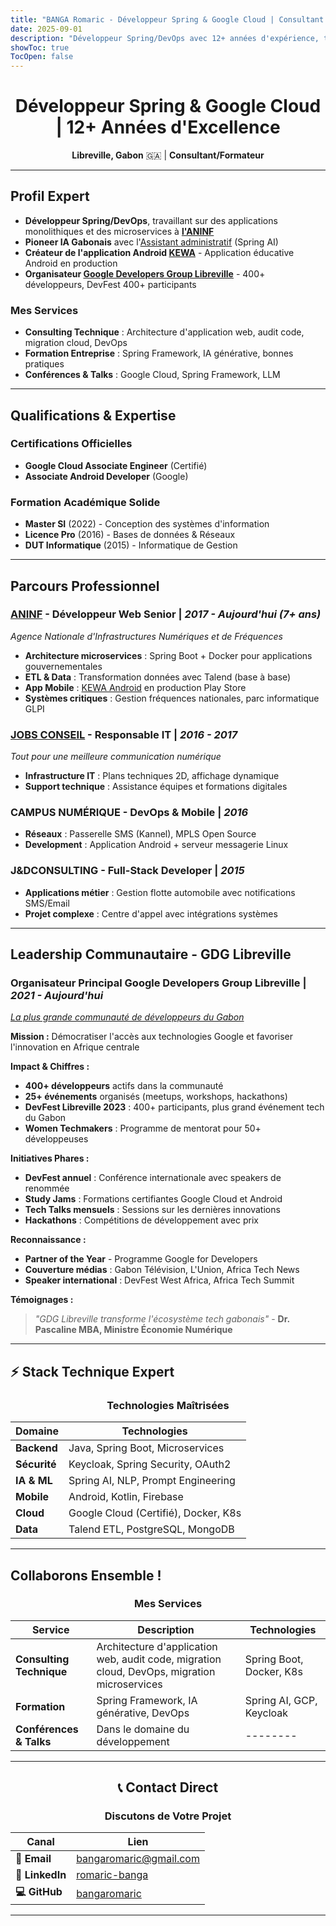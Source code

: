 ```yaml
---
title: "BANGA Romaric - Développeur Spring & Google Cloud | Consultant Technique"
date: 2025-09-01
description: "Développeur Spring/DevOps avec 12+ années d'expérience, travail pour l'ANINF, créateur Assistant IA Gabonais, organisateur du GDG Libreville."
showToc: true
TocOpen: false
---
```


<div style="text-align: center;">

# **Développeur Spring & Google Cloud | 12+ Années d'Excellence**

**Libreville, Gabon** 🇬🇦 | **Consultant/Formateur**

</div>

---

## **Profil Expert**

- **Développeur Spring/DevOps**, travaillant sur des applications monolithiques et des microservices à **[l'ANINF](https://aninf.ga/)**  
- **Pioneer IA Gabonais** avec l'[Assistant administratif](https://www.linkedin.com/posts/romaric-banga_innovationcivique-springai-ai-activity-7298772312009437185-jNP8?utm_source=social_share_send&utm_medium=member_desktop_web&rcm=ACoAAB5TRogB9J0StnV_Vcpl1reDW0P_0GOsLwY) (Spring AI)  
- **Créateur de l'application Android [KEWA](https://play.google.com/store/apps/details?id=ga.aninf.examen)** - Application éducative Android en production  
- **Organisateur [Google Developers Group Libreville](https://gdg.community.dev/gdg-libreville/)** - 400+ développeurs, DevFest 400+ participants  

### **Mes Services**
- **Consulting Technique** : Architecture d'application web, audit code, migration cloud, DevOps
- **Formation Entreprise** : Spring Framework, IA générative, bonnes pratiques
- **Conférences & Talks** : Google Cloud, Spring Framework, LLM

---

## **Qualifications & Expertise**

###  **Certifications Officielles**
-  **Google Cloud Associate Engineer** (Certifié)
-  **Associate Android Developer** (Google)

### **Formation Académique Solide**  
- **Master SI** (2022) - Conception des systèmes d'information
- **Licence Pro** (2016) - Bases de données & Réseaux
- **DUT Informatique** (2015) - Informatique de Gestion

---

## **Parcours Professionnel**

### **[ANINF](https://aninf.ga/) - Développeur Web Senior** | *2017 - Aujourd'hui (7+ ans)*
*Agence Nationale d'Infrastructures Numériques et de Fréquences*

- **Architecture microservices** : Spring Boot + Docker pour applications gouvernementales
- **ETL & Data** : Transformation données avec Talend (base à base)  
- **App Mobile** : [KEWA Android](https://play.google.com/store/apps/details?id=ga.aninf.examen) en production Play Store
- **Systèmes critiques** : Gestion fréquences nationales, parc informatique GLPI

### **[JOBS CONSEIL](https://jobs-conseil.com/) - Responsable IT** | *2016 - 2017*
*Tout pour une meilleure communication numérique*

- **Infrastructure IT** : Plans techniques 2D, affichage dynamique
- **Support technique** : Assistance équipes et formations digitales

### **CAMPUS NUMÉRIQUE - DevOps & Mobile** | *2016*

- **Réseaux** : Passerelle SMS (Kannel), MPLS Open Source
- **Development** : Application Android + serveur messagerie Linux

### **J&DCONSULTING - Full-Stack Developer** | *2015*

- **Applications métier** : Gestion flotte automobile avec notifications SMS/Email
- **Projet complexe** : Centre d'appel avec intégrations systèmes

---

## **Leadership Communautaire - GDG Libreville**

### **Organisateur Principal Google Developers Group Libreville** | *2021 - Aujourd'hui*
*[La plus grande communauté de développeurs du Gabon](https://gdg.community.dev/gdg-libreville/)*

**Mission :** Démocratiser l'accès aux technologies Google et favoriser l'innovation en Afrique centrale

**Impact & Chiffres :**
- **400+ développeurs** actifs dans la communauté
- **25+ événements** organisés (meetups, workshops, hackathons)
- **DevFest Libreville 2023** : 400+ participants, plus grand événement tech du Gabon
- **Women Techmakers** : Programme de mentorat pour 50+ développeuses

**Initiatives Phares :**
- **DevFest annuel** : Conférence internationale avec speakers de renommée
- **Study Jams** : Formations certifiantes Google Cloud et Android
- **Tech Talks mensuels** : Sessions sur les dernières innovations
- **Hackathons** : Compétitions de développement avec prix

**Reconnaissance :**
- **Partner of the Year** - Programme Google for Developers
- **Couverture médias** : Gabon Télévision, L'Union, Africa Tech News
- **Speaker international** : DevFest West Africa, Africa Tech Summit

**Témoignages :**
> *"GDG Libreville transforme l'écosystème tech gabonais"* - **Dr. Pascaline MBA, Ministre Économie Numérique**

---

## ⚡ **Stack Technique Expert**

<div style="text-align: center;">

### **Technologies Maîtrisées**

| **Domaine** | **Technologies** |
|-------------|------------------|
| **Backend** | Java, Spring Boot, Microservices |
| **Sécurité** | Keycloak, Spring Security, OAuth2 |
| **IA & ML** | Spring AI, NLP, Prompt Engineering |
| **Mobile** | Android, Kotlin, Firebase |
| **Cloud** | Google Cloud (Certifié), Docker, K8s |
| **Data** | Talend ETL, PostgreSQL, MongoDB |

</div>

---

## **Collaborons Ensemble !**

<div style="text-align: center;">

### **Mes Services**

</div>

| **Service** | **Description**                                                                               | **Technologies**         |
|------------|-----------------------------------------------------------------------------------------------|--------------------------|
| **Consulting Technique** | Architecture d'application web, audit code, migration cloud, DevOps, migration microservices | Spring Boot, Docker, K8s |
| **Formation** | Spring Framework, IA générative, DevOps                                                       | Spring AI, GCP, Keycloak |
| **Conférences & Talks** | Dans le domaine du développement                                                              | --------                 |

---


<div style="text-align: center;">

## 📞 **Contact Direct**

### **Discutons de Votre Projet**

</div>

| **Canal** | **Lien** |
|-----------|----------|
| **📧 Email** | [bangaromaric@gmail.com](mailto:bangaromaric@gmail.com?subject=Demande%20Collaboration%20Technique) |
| **💼 LinkedIn** | [romaric-banga](https://www.linkedin.com/in/romaric-banga/) |
| **💻 GitHub** | [bangaromaric](https://github.com/bangaromaric) |

---

